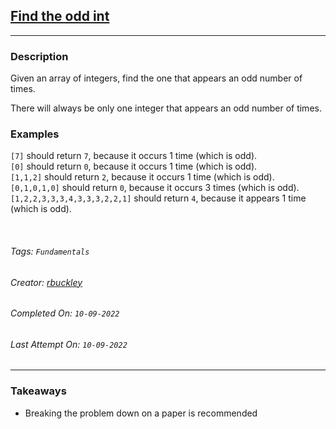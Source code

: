## [Find the odd int](https://www.codewars.com/kata/54da5a58ea159efa38000836)
---
### Description

Given an array of integers, find the one that appears an odd number of times.

There will always be only one integer that appears an odd number of times.


### Examples

`[7]` should return `7`, because it occurs 1 time (which is odd).  
`[0]` should return `0`, because it occurs 1 time (which is odd).  
`[1,1,2]` should return `2`, because it occurs 1 time (which is odd).  
`[0,1,0,1,0]` should return `0`, because it occurs 3 times (which is odd).  
`[1,2,2,3,3,3,4,3,3,3,2,2,1]` should return `4`, because it appears 1 time (which is odd).

<br>

###### Tags: `Fundamentals`

###### Creator: [rbuckley](https://www.codewars.com/users/rbuckley)

###### Completed On: `10-09-2022`

###### Last Attempt On: `10-09-2022`

---

### Takeaways
- Breaking the problem down on a paper is recommended
